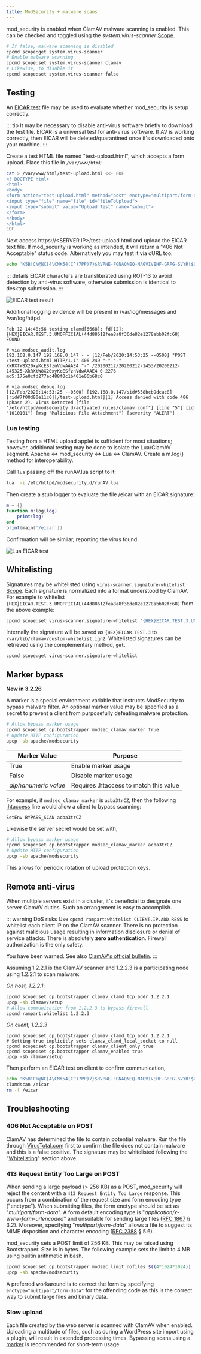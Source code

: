 ```yaml
---
title: ModSecurity + malware scans
---
```


mod_security is enabled when ClamAV malware scanning is enabled. This can be checked and toggled using the *system.virus-scanner* [Scope](Scopes.md).

```bash
# If false, malware scanning is disabled
cpcmd scope:get system.virus-scanner
# Enable malware scanning
cpcmd scope:set system.virus-scanner clamav
# Likewise, to disable it
cpcmd scope:set system.virus-scanner false
```

## Testing

An [EICAR test](https://www.eicar.org/?page_id=3950) file may be used to evaluate whether mod_security is setup correctly. 

::: tip
It may be necessary to disable anti-virus software briefly to download the test file. EICAR is a universal test for anti-virus software. If AV is working correctly, then EICAR will be deleted/quarantined once it's downloaded onto your machine.
:::

Create a test HTML file named "test-upload.html", which accepts a form upload. Place this file in `/var/www/html`:

```bash
cat > /var/www/html/test-upload.html <<- EOF
<! DOCTYPE html>
<html>
<body>
<form action="test-upload.html" method="post" enctype="multipart/form-data">
<input type="file" name="file" id="fileToUpload">
<input type="submit" value="Upload Test" name="submit">
</form>
</body>
</html>
EOF
```

Next access https://\<SERVER IP>/test-upload.html and upload the EICAR text file. If mod_security is working as intended, it will return a "406 Not Acceptable" status code. Alternatively you may test it via cURL too:

```bash
echo 'K5B!C%@NC[4\CMK54(C^)7PP)7}$RVPNE-FGNAQNEQ-NAGVIVEHF-GRFG-SVYR!$U+U*' | tr '[A-Za-z]' '[N-ZA-Mn-za-m]' | curl -F 'file=@-' http://<SERVER IP>/test-upload.html
```

::: details
EICAR characters are transliterated using ROT-13 to avoid detection by anti-virus software, otherwise submission is identical to desktop submission.
:::

![EICAR test result](./images/eicar-test.png)

Additional logging evidence will be present in /var/log/messages and /var/log/httpd.

```
Feb 12 14:48:56 testing clamd[6668]: fd[12]: {HEX}EICAR.TEST.3.UNOFFICIAL(44d88612fea8a8f36de82e1278abb02f:68) FOUND
```

```
# via modsec_audit.log
192.168.0.147 192.168.0.147 - - [12/Feb/2020:14:53:25 --0500] "POST /test-upload.html HTTP/1.1" 406 249 "-" "-" XkRXtW8X20xyKcESfznVdwAAAE4 "-" /20200212/20200212-1453/20200212-145325-XkRXtW8X20xyKcESfznVdwAAAE4 0 2276 md5:175e0cfd277ec488f0c1b401e06b68c0 

# via modsec_debug.log
[12/Feb/2020:14:53:25 --0500] [192.168.0.147/sid#558bcb9dcac8][rid#7f00d80e11c0][/test-upload.html][1] Access denied with code 406 (phase 2). Virus Detected [file "/etc/httpd/modsecurity.d/activated_rules/clamav.conf"] [line "5"] [id "1010101"] [msg "Malicious File Attachment"] [severity "ALERT"]
```

### Lua testing

Testing from a HTML upload applet is sufficient for most situations; however, additional testing may be done to isolate the Lua/ClamAV segment. Apache <=> mod_security <=> Lua <=> ClamAV. Create a m.log() method for interoperability.

Call `lua` passing off the runAV.lua script to it:

```bash
lua  -i /etc/httpd/modsecurity.d/runAV.lua
```

Then create a stub logger to evaluate the file /eicar with an EICAR signature:

```lua
m = {}
function m:log(log)
    print(log)
end
print(main('/eicar'))
```

Confirmation will be similar, reporting the virus found.

![Lua EICAR test](./images/eicar-lua-test.png)

## Whitelisting

Signatures may be whitelisted using `virus-scanner.signature-whitelist` [Scope](./Scopes.md). Each signature is normalized into a format understood by ClamAV. For example to whitelist `{HEX}EICAR.TEST.3.UNOFFICIAL(44d88612fea8a8f36de82e1278abb02f:68)` from the above example:

```bash
cpcmd scope:set virus-scanner.signature-whitelist '{HEX}EICAR.TEST.3.UNOFFICIAL(44d88612fea8a8f36de82e1278abb02f:68)'
```

Internally the signature will be saved as `{HEX}EICAR.TEST.3` to `/var/lib/clamav/custom-whitelist.ign2`. Whitelisted signatures can be retrieved using the complementary method, `get`.

```bash
cpcmd scope:get virus-scanner.signature-whitelist
```

## Marker bypass

**New in 3.2.26**

A marker is a special environment variable that instructs ModSecurity to bypass malware filter. An optional marker value may be specified as a secret to prevent a client from purposefully defeating malware protection.

```bash
# Allow bypass marker usage
cpcmd scope:set cp.bootstrapper modsec_clamav_marker True
# Update HTTP configuration
upcp -sb apache/modsecurity
```

| Marker Value         | Purpose                                |
| -------------------- | -------------------------------------- |
| True                 | Enable marker usage                    |
| False                | Disable marker usage                   |
| *alphanumeric value* | Requires .htaccess to match this value |

For example, if `modsec_clamav_marker` is `acba3trCZ`, then the following [.htaccess](https://kb.apiscp.com/guides/htaccess-guide/) line would allow a client to bypass scanning:

```
SetEnv BYPASS_SCAN acba3trCZ
```

Likewise the server secret would be set with,

```bash
# Allow bypass marker usage
cpcmd scope:set cp.bootstrapper modsec_clamav_marker acba3trCZ
# Update HTTP configuration
upcp -sb apache/modsecurity
```

This allows for periodic rotation of upload protection keys. 

## Remote anti-virus

When multiple servers exist in a cluster, it's beneficial to designate one server ClamAV duties. Such an arrangement is easy to accomplish.

::: warning DoS risks
Use `cpcmd rampart:whitelist CLIENT.IP.ADD.RESS` to whitelist each client IP on the ClamAV scanner. There is no protection against malicious usage resulting in information disclosure or denial of service attacks. There is absolutely **zero authentication**. Firewall authorization is the only safety.

You have been warned. See also [ClamAV's official bulletin](https://blog.clamav.net/2016/06/regarding-use-of-clamav-daemons-tcp.html).
:::

Assuming 1.2.2.1 is the ClamAV scanner and 1.2.2.3 is a participating node using 1.2.2.1 to scan malware:

*On host, 1.2.2.1*:

```bash
cpcmd scope:set cp.bootstrapper clamav_clamd_tcp_addr 1.2.2.1
upcp -sb clamav/setup
# Allow communication from 1.2.2.3 to bypass firewall
cpcmd rampart:whitelist 1.2.2.3
```

*On client, 1.2.2.3*
```
cpcmd scope:set cp.bootstrapper clamav_clamd_tcp_addr 1.2.2.1
# Setting true implicitly sets clamav_clamd_local_socket to null
cpcmd scope:set cp.bootstrapper clamav_client_only true
cpcmd scope:set cp.bootstrapper clamav_enabled true
upcp -sb clamav/setup
```

Then perform an EICAR test on client to confirm communication,

```bash
echo 'K5B!C%@NC[4\CMK54(C^)7PP)7}$RVPNE-FGNAQNEQ-NAGVIVEHF-GRFG-SVYR!$U+U*' | tr '[A-Za-z]' '[N-ZA-Mn-za-m]' > /eicar
clamdscan /eicar
rm -f /eicar
```

## Troubleshooting

### 406 Not Acceptable on POST
ClamAV has determined the file to contain potential malware. Run the file through [VirusTotal.com](https://virustotal.com) first to confirm the file does not contain malware and this is a false positive. The signature may be whitelisted following the "[Whitelisting](#whitelisting)" section above.

### 413 Request Entity Too Large on POST
When sending a large payload (> 256 KB) as a POST, mod_security will reject the content with a `413 Request Entity Too Large` response. This occurs from a combination of the request size and form encoding type ("enctype"). When submitting files, the form enctype should be set as "*multipart/form-data*". A form default encoding type is "*application/x-www-form-urlencoded*" and unsuitable for sending large files ([RFC 1867](https://tools.ietf.org/html/rfc1867) § 3.2). Moreover, specifying "*multipart/form-data*" allows a file to suggest its MIME disposition and character encoding ([RFC 2388](https://tools.ietf.org/html/rfc2388) § 5.6).

mod_security sets a POST limit of 256 KB. This may be raised using Bootstrapper. Size is in bytes. The following example sets the limit to 4 MB using builtin arithmetic in bash.

```bash
cpcmd scope:set cp.bootstrapper modsec_limit_nofiles $((4*1024*1024))
upcp -sb apache/modsecurity
```

A preferred workaround is to correct the form by specifying `enctype="multipart/form-data"` for the offending code as this is the correct way to submit large files and binary data.

### Slow upload

Each file created by the web server is scanned with ClamAV when enabled. Uploading a multitude of files, such as during a WordPress site import using a plugin, will result in extended processing times. Bypassing scans using a [marker](#marker-bypass) is recommended for short-term usage.

